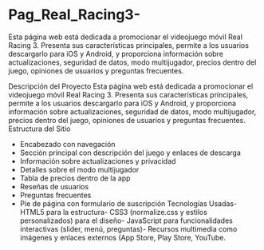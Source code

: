 # Pag_Real_Racing3-
Esta página web está dedicada a promocionar el videojuego móvil Real Racing 3. Presenta sus características principales, permite a los usuarios descargarlo para iOS y Android, y proporciona información  sobre actualizaciones, seguridad de datos, modo multijugador, precios dentro del juego, opiniones de  usuarios y preguntas frecuentes.

 Descripción del Proyecto
 Esta página web está dedicada a promocionar el videojuego móvil Real Racing 3. Presenta sus características principales, permite a los usuarios descargarlo para iOS y 
 Android, y proporciona información sobre actualizaciones, seguridad de datos, modo multijugador, precios dentro del juego, opiniones de
 usuarios y preguntas frecuentes.
 Estructura del Sitio
- Encabezado con navegación
- Sección principal con descripción del juego y enlaces de descarga
- Información sobre actualizaciones y privacidad
- Detalles sobre el modo multijugador
- Tabla de precios dentro de la app
- Reseñas de usuarios
- Preguntas frecuentes
- Pie de página con formulario de suscripción
Tecnologías Usadas- HTML5 para la estructura- CSS3 (normalize.css y estilos personalizados) para el diseño- JavaScript para funcionalidades interactivas (slider, menú, preguntas)- Recursos multimedia como imágenes y enlaces externos (App Store, Play Store, YouTube. 
